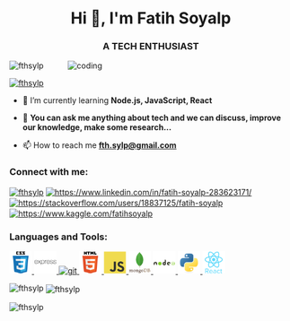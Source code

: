 <h1 align="center">Hi 👋, I'm Fatih Soyalp</h1>
<h3 align="center">A TECH ENTHUSIAST</h3>
<img align="right" alt="coding" width="400" src="https://raw.githubusercontent.com/TheDudeThatCode/TheDudeThatCode/master/Assets/Developer.gif">
<p align="left"> <img src="https://komarev.com/ghpvc/?username=fthsylp&label=Profile%20views&color=0e75b6&style=flat" alt="fthsylp" /> </p>

<p align="left"> <a href="https://twitter.com/fthsylp" target="blank"><img src="https://img.shields.io/twitter/follow/fthsylp?logo=twitter&style=for-the-badge" alt="fthsylp" /></a> </p>

- 🌱 I’m currently learning **Node.js, JavaScript, React**

- 💬 **You can ask me anything about tech and we can discuss, improve our knowledge, make some research...**

- 📫 How to reach me **fth.sylp@gmail.com**

<h3 align="left">Connect with me:</h3>
<p align="left">
<a href="https://twitter.com/fthsylp" target="blank"><img align="center" src="https://raw.githubusercontent.com/rahuldkjain/github-profile-readme-generator/master/src/images/icons/Social/twitter.svg" alt="fthsylp" height="30" width="40" /></a>
<a href="https://linkedin.com/in/https://www.linkedin.com/in/fatih-soyalp-283623171/" target="blank"><img align="center" src="https://raw.githubusercontent.com/rahuldkjain/github-profile-readme-generator/master/src/images/icons/Social/linked-in-alt.svg" alt="https://www.linkedin.com/in/fatih-soyalp-283623171/" height="30" width="40" /></a>
<a href="https://stackoverflow.com/users/https://stackoverflow.com/users/18837125/fatih-soyalp" target="blank"><img align="center" src="https://raw.githubusercontent.com/rahuldkjain/github-profile-readme-generator/master/src/images/icons/Social/stack-overflow.svg" alt="https://stackoverflow.com/users/18837125/fatih-soyalp" height="30" width="40" /></a>
<a href="https://kaggle.com/https://www.kaggle.com/fatihsoyalp" target="blank"><img align="center" src="https://raw.githubusercontent.com/rahuldkjain/github-profile-readme-generator/master/src/images/icons/Social/kaggle.svg" alt="https://www.kaggle.com/fatihsoyalp" height="30" width="40" /></a>
</p>

<h3 align="left">Languages and Tools:</h3>
<p align="left"> <a href="https://www.w3schools.com/css/" target="_blank" rel="noreferrer"> <img src="https://raw.githubusercontent.com/devicons/devicon/master/icons/css3/css3-original-wordmark.svg" alt="css3" width="40" height="40"/> </a> <a href="https://expressjs.com" target="_blank" rel="noreferrer"> <img src="https://raw.githubusercontent.com/devicons/devicon/master/icons/express/express-original-wordmark.svg" alt="express" width="40" height="40"/> </a> <a href="https://git-scm.com/" target="_blank" rel="noreferrer"> <img src="https://www.vectorlogo.zone/logos/git-scm/git-scm-icon.svg" alt="git" width="40" height="40"/> </a> <a href="https://www.w3.org/html/" target="_blank" rel="noreferrer"> <img src="https://raw.githubusercontent.com/devicons/devicon/master/icons/html5/html5-original-wordmark.svg" alt="html5" width="40" height="40"/> </a> <a href="https://developer.mozilla.org/en-US/docs/Web/JavaScript" target="_blank" rel="noreferrer"> <img src="https://raw.githubusercontent.com/devicons/devicon/master/icons/javascript/javascript-original.svg" alt="javascript" width="40" height="40"/> </a> <a href="https://www.mongodb.com/" target="_blank" rel="noreferrer"> <img src="https://raw.githubusercontent.com/devicons/devicon/master/icons/mongodb/mongodb-original-wordmark.svg" alt="mongodb" width="40" height="40"/> </a> <a href="https://nodejs.org" target="_blank" rel="noreferrer"> <img src="https://raw.githubusercontent.com/devicons/devicon/master/icons/nodejs/nodejs-original-wordmark.svg" alt="nodejs" width="40" height="40"/> </a> <a href="https://www.python.org" target="_blank" rel="noreferrer"> <img src="https://raw.githubusercontent.com/devicons/devicon/master/icons/python/python-original.svg" alt="python" width="40" height="40"/> </a> <a href="https://reactjs.org/" target="_blank" rel="noreferrer"> <img src="https://raw.githubusercontent.com/devicons/devicon/master/icons/react/react-original-wordmark.svg" alt="react" width="40" height="40"/> </a> </p>

<p><img align="left" src="https://github-readme-stats.vercel.app/api/top-langs?username=fthsylp&show_icons=true&locale=en&layout=compact" alt="fthsylp" /></p>

<p>&nbsp;<img align="center" src="https://github-readme-stats.vercel.app/api?username=fthsylp&show_icons=true&locale=en" alt="fthsylp" /></p>

<p><img align="center" src="https://github-readme-streak-stats.herokuapp.com/?user=fthsylp&" alt="fthsylp" /></p>
